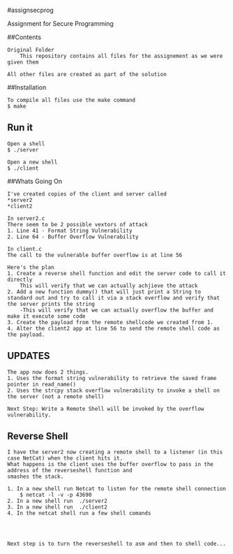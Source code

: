 #assignsecprog

Assignment for Secure Programming

##Contents
	
	Original Folder
		This repository contains all files for the assignement as we were given them
	
	All other files are created as part of the solution

##Installation

	To compile all files use the make command
	$ make

## Run it
	
	Open a shell
	$ ./server

	Open a new shell
	$ ./client

##Whats Going On
		
	I've created copies of the client and server called
	*server2
	*client2
	
	In server2.c
	There seem to be 2 possible vextors of attack 
	1. Line 41 - Format String Vulnerability
	2. Line 64 - Buffer Overflow Vulnerability

	In client.c
	The call to the vulnerable buffer overflow is at line 56

	Here's the plan
	1. Create a reverse shell function and edit the server code to call it directly
		This will verify that we can actually achjieve the attack 
	2. Add a new function dummy() that will just print a String to standard out and try to call it via a stack overflow and verify that the server prints the string 
		-This will verify that we can actually overflow the buffer and make it execute some code
	3. Create the payload from the remote shellcode we created from 1. 
	4. Alter the client2 app at line 56 to send the remote shell code as the payload.
	
## UPDATES

	The app now does 2 things.
	1. Uses the format string vulnerability to retrieve the saved frame pointer in read_name()
	2. Uses the strcpy stack overflow vulnerability to invoke a shell on the server (not a remote shell)
	
	Next Step: Write a Remote Shell will be invoked by the overflow vulnerability.

## Reverse Shell 

	I have the server2 now creating a remote shell to a listener (in this case NetCat) when the client hits it. 
	What happens is the client uses the buffer overflow to pass in the address of the reverseshell function and
	smashes the stack.
	
	1. In a new shell run Netcat to listen for the remote shell connection
		$ netcat -l -v -p 43690
	2. In a new shell run  ./server2
	3. In a new shell run  ./client2
	4. In the netcat shell run a few shell comands

	
	

	Next step is to turn the reverseshell to asm and then to shell code...
